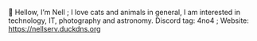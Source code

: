 🤎 Hellow, I’m Nell ;
I love cats and animals in general, I am interested in technology, IT, photography and astronomy. 
Discord tag: 4no4 ;
Website: https://nellserv.duckdns.org
